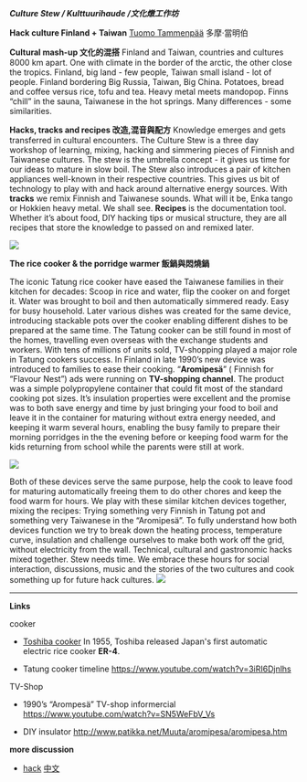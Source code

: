 ***Culture Stew / Kulttuurihaude /文化燉工作坊***

**Hack culture Finland + Taiwan**
[Tuomo Tammenpää](http://tammenpaa.com/) 多摩·當明伯

**Cultural mash-up 文化的混搭**
Finland and Taiwan, countries and cultures 8000 km apart. One with climate in the border of the arctic, the other close the tropics. Finland, big land - few people, Taiwan small island - lot of people. Finland bordering Big Russia, Taiwan, Big China. Potatoes, bread and coffee versus rice, tofu and tea. Heavy metal meets mandopop. Finns “chill” in the sauna, Taiwanese in the hot springs. Many differences - some similarities.


**Hacks, tracks and recipes 改造,混音與配方**
Knowledge emerges and gets transferred in cultural encounters. The Culture Stew is a three day workshop of learning, mixing, hacking and simmering pieces of Finnish and Taiwanese cultures. The stew is the umbrella concept - it gives us time for our ideas to mature in slow boil. The Stew also introduces a pair of kitchen appliances well-known in their respective countries. This gives us bit of technology to play with and hack around alternative energy sources. With **tracks** we remix Finnish and Taiwanese sounds. What will it be, Enka tango or Hokkien heavy metal. We shall see. **Recipes** is the documentation tool. Whether it’s about food, DIY hacking tips or musical structure, they are all recipes that store the knowledge to passed on and remixed later.

![](https://i.imgur.com/g2N4dPM.jpg)



**The rice cooker & the porridge warmer 飯鍋與悶燒鍋**

The iconic Tatung rice cooker have eased the Taiwanese families in their kitchen for decades: Scoop in rice and water, flip the cooker on and forget it. Water was brought to boil and then automatically simmered ready. Easy for busy household. Later various dishes was created for the same device, introducing stackable pots over the cooker enabling different dishes to be prepared at the same time. The Tatung cooker can be still found in most of the homes, travelling even overseas with the exchange students and workers. With tens of millions of units sold, TV-shopping played a major role in Tatung cookers success.
In Finland in late 1990’s new device was introduced to families to ease their cooking. “**Aromipesä**” ( Finnish for “Flavour Nest”) ads were running on **TV-shopping channel**. The product was a simple polypropylene container that could fit most of the standard cooking pot sizes. It’s insulation properties were excellent and the promise was to both save energy and time by just bringing your food to boil and leave it in the container for maturing without extra energy needed, and keeping it warm several hours, enabling the busy family to prepare their morning porridges in the the evening before or keeping food warm for the kids returning from school while the parents were still at work. 

![](https://i.imgur.com/2eK7xrL.jpg)


Both of these devices serve the same purpose, help the cook to leave food for maturing automatically freeing them to do other chores and keep the food warm for hours. We play with these similar kitchen devices together, mixing the recipes: Trying something very Finnish in Tatung pot and something very Taiwanese in the “Aromipesä”. To fully understand how both devices function we try to break down the heating process, temperature curve, insulation and challenge ourselves to make both work off the grid, without electricity from the wall. Technical, cultural and gastronomic hacks mixed together.
Stew needs time. We embrace these hours for social interaction, discussions, music and the stories of the two cultures and cook something up for future hack cultures.
![](https://i.imgur.com/xmo4rC4.jpg)



---

**Links**

cooker
* [Toshiba cooker](https://www.toshiba-lifestyle.co.jp/living/tourist/en/special/index_j.htm?fbclid=IwAR2GMv1KzSrGutVxk8ZJRIoB7l6WR_IhsEvdK5F4tqvSF-V11JcuO_qKdPM) 
In 1955, Toshiba released Japan's first automatic electric rice cooker **ER-4**.


* Tatung cooker timeline
https://www.youtube.com/watch?v=3iRI6Djnlhs

TV-Shop
* 1990’s “Arompesä” TV-shop informercial
https://www.youtube.com/watch?v=SN5WeFbV_Vs

* DIY insulator
http://www.patikka.net/Muuta/aromipesa/aromipesa.htm


**more discussion**
* [hack](https://makezine.com/2015/10/11/on-the-use-of-the-word-hacks/)  [中文](http://www.makezine.com.tw/hack/)
